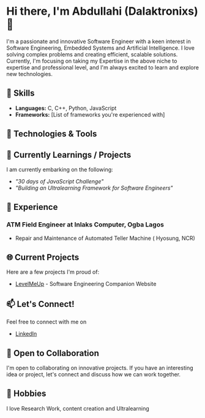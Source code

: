 # Hi there, I'm Abdullahi (Dalaktronixs) 👋

I'm a passionate and innovative Software Engineer with a keen interest in Software Engineering, Embedded Systems and Artificial Intelligence. I love solving complex problems and creating efficient, scalable solutions. Currently, I'm focusing on taking my Expertise in the above niche to expertise and professional level, and I'm always excited to learn and explore new technologies.

## 🚀 Skills

- **Languages:** C, C++, Python, JavaScript
- **Frameworks:** [List of frameworks you're experienced with]

## 🔧 Technologies & Tools


## 🌱 Currently Learnings / Projects

I am currently embarking on the following:
* *"30 days of JavaScript Challenge"*
* *"Building an Ultralearning Framework for Software Engineers"*
## 💼 Experience

### ATM Field Engineer at Inlaks Computer, Ogba Lagos
- Repair and Maintenance of Automated Teller Machine ( Hyosung, NCR)

## 🌐  Current Projects

Here are a few projects I'm proud of:

- [LevelMeUp](https://levelme-up.onrender.com/) - Software Engineering Companion Website 


## 📫 Let's Connect!

Feel free to connect with me on 
* [LinkedIn](https://www.linkedin.com/in/abdullahi-abdulhakeem-516b5aab/)

## 🤝 Open to Collaboration

I'm open to collaborating on innovative projects. If you have an interesting idea or project, let's connect and discuss how we can work together.

## 🚴 Hobbies

I love Research Work, content creation and Ultralearning



